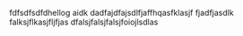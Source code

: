 fdfsdfsdfdhellog aidk dadfajdfajsdlfjaffhqasfklasjf fjadfjasdlk falksjflkasjfljfjas dfalsjfalsjfalsjfoiojlsdlas 
